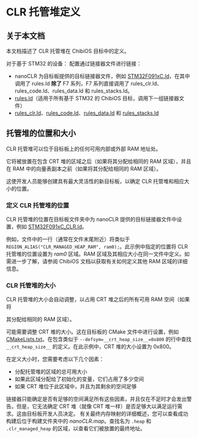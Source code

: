 # CLR 托管堆定义

## 关于本文档

本文档描述了 CLR 托管堆在 ChibiOS 目标中的定义。

对于基于 STM32 的设备：
配置通过链接器文件进行链接：

- nanoCLR 为目标板提供的目标链接器文件，例如 [STM32F091xC.ld](https://github.com/nanoframework/nf-interpreter/tree/main/targets/ChibiOS/ST_NUCLEO64_F091RC/nanoCLR/STM32F091xC_CLR.ld)，在其中调用了 rules.ld **除了** F7 系列，F7 系列直接调用了 rules_clr.ld、rules_code.ld、rules_data.ld 和 rules_stacks.ld。
- [rules.ld](https://github.com/nanoframework/nf-interpreter/tree/main/targets/ChibiOS/_common/rules.ld)（适用于所有基于 STM32 的 ChibiOS 目标，调用下一组链接器文件）
- [rules_clr.ld](https://github.com/nanoframework/nf-interpreter/tree/main/targets/ChibiOS/_common/rules_clr.ld)、[rules_code.ld](https://github.com/nanoframework/nf-interpreter/tree/main/targets/ChibiOS/_common/rules_code.ld)、[rules_data.ld](https://github.com/nanoframework/nf-interpreter/tree/main/targets/ChibiOS/_common/rules_data.ld) 和 [rules_stacks.ld](https://github.com/nanoframework/nf-interpreter/tree/main/targets/ChibiOS/_common/rules_stacks.ld)

## 托管堆的位置和大小

CLR 托管堆可以位于目标板上的任何可用内部或外部 RAM 地址处。

它将被放置在包含 CRT 堆的区域之后（如果将其分配给相同的 RAM 区域），并且在 RAM 中的向量表副本之前（如果将其分配给相同的 RAM 区域）。

这使开发人员能够创建具有最大灵活性的新目标板，以确定 CLR 托管堆和相应大小的位置。

### 定义 CLR 托管堆的位置

CLR 托管堆的位置在目标板文件夹中为 nanoCLR 提供的目标链接器文件中设置，例如 [STM32F091xC_CLR.ld](https://github.com/nanoframework/nf-interpreter/tree/main/targets/ChibiOS/ST_NUCLEO64_F091RC/nanoCLR/STM32F091xC_CLR.ld)。

例如，文件中的一行（通常在文件末尾附近）将类似于 `REGION_ALIAS("CLR_MANAGED_HEAP_RAM", ram0);`。此示例中指定的位置将 CLR 托管堆的位置设置为 _ram0_ 区域。RAM 区域及其相应大小在同一文件中定义。如需进一步了解，请参阅 ChibiOS 文档以获取有关如何定义其他 RAM 区域的详细信息。

### CLR 托管堆的大小

CLR 托管堆的大小会自动调整，以占用 CRT 堆之后的所有可用 RAM 空间（如果将

其分配给相同的 RAM 区域）。

可能需要调整 CRT 堆的大小。这在目标板的 CMake 文件中进行设置，例如 [CMakeLists.txt](https://github.com/nanoframework/nf-interpreter/tree/main/targets/ChibiOS/ST_NUCLEO64_F091RC/CMakeLists.txt)。在包含类似于 `--defsym=__crt_heap_size__=0x800` 的行中查找 `__crt_heap_size__` 的定义。在此示例中，CRT 堆的大小设置为 0x800。

在定义大小时，您需要考虑以下几个因素：

- 分配托管堆的区域的总可用大小
- 如果此区域分配给了初始化的变量，它们占用了多少空间
- 如果 CRT 堆位于此区域中，并且为其剩余的空间足够

链接器只能确定是否有足够的空间满足所有这些因素，并且仅在不足时才会发出警告。但是，它无法确定 CRT 堆（就像 CRT 堆一样）是否足够大以满足运行需求。这由目标板开发人员决定。
有关最终内存映射的详细概述，您可以查看成功构建后位于构建文件夹中的 _nanoCLR.map_。查找名为 `.heap` 和 `.clr_managed_heap` 的区域，以查看它们被放置的最终地址。